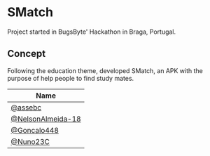# SMatch
Project started in BugsByte' Hackathon in Braga, Portugal.

## Concept
Following the education theme, developed SMatch, an APK with the purpose of help people to find study mates.


| Name | 
| ---- |
| [@assebc](https://github.com/assebc) |
| [@NelsonAlmeida-18](https://github.com/NelsonAlmeida-18) |
| [@Goncalo448](https://github.com/Goncalo448) |
| [@Nuno23C](https://github.com/Nuno23C) |

